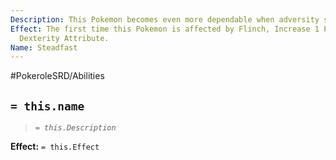 ```yaml
---
Description: This Pokemon becomes even more dependable when adversity strikes.
Effect: The first time this Pokemon is affected by Flinch, Increase 1 Point to its
  Dexterity Attribute.
Name: Steadfast
---
```


#PokeroleSRD/Abilities

## `= this.name`

> *`= this.Description`*

**Effect:** `= this.Effect`
